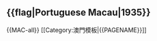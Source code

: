 {{flag|Portuguese Macau|1935}}<noinclude>
----
{{MAC-all}}
[[Category:澳門模板|{{PAGENAME}}]]</noinclude>